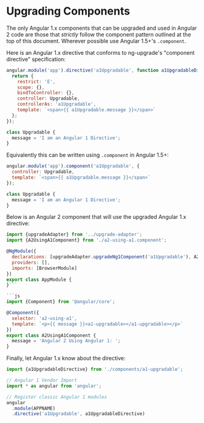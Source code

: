 # Upgrading Components

The only Angular 1.x components that can be upgraded and used in Angular 2 code
are those that _strictly_ follow the component pattern outlined at the top of
this document. Wherever possible use Angular 1.5+'s `.component`.

Here is an Angular 1.x directive that conforms to ng-upgrade's "component
directive" specification:

```js
angular.module('app').directive('a1Upgradable', function a1UpgradableDirective() {
  return {
    restrict: 'E',
    scope: {},
    bindToController: {},
    controller: Upgradable,
    controllerAs: 'a1Upgradable',
    template: `<span>{{ a1Upgradable.message }}</span>`
  };
});

class Upgradable {
  message = 'I am an Angular 1 Directive';
}
```

Equivalently this can be written using `.component` in Angular 1.5+:

```js
angular.module('app').component('a1Upgradable', {
  controller: Upgradable,
  template: `<span>{{ a1Upgradable.message }}</span>`
});

class Upgradable {
  message = 'I am an Angular 1 Directive';
}
```

Below is an Angular 2 component that will use the upgraded Angular 1.x
directive:

```js
import {upgradeAdapter} from '../upgrade-adapter';
import {A2UsingA1Component} from './a2-using-a1.component';

@NgModule({
  declarations: [upgradeAdapter.upgradeNg1Component('a1Upgradable'), A2UsingA1Component],
  providers: [],
  imports: [BrowserModule]
})
export class AppModule {
}```

```js
import {Component} from '@angular/core';

@Component({
  selector: 'a2-using-a1',
  template: `<p>{{ message }}<a1-upgradable></a1-upgradable></p>`
})
export class A2UsingA1Component {
  message = 'Angular 2 Using Angular 1: ';
}
```

Finally, let Angular 1.x know about the directive:

```js
import {a1UpgradableDirective} from './components/a1-upgradable';

// Angular 1 Vendor Import
import * as angular from 'angular';

// Register classic Angular 1 modules
angular
  .module(APPNAME)
  .directive('a1Upgradable', a1UpgradableDirective)

```

